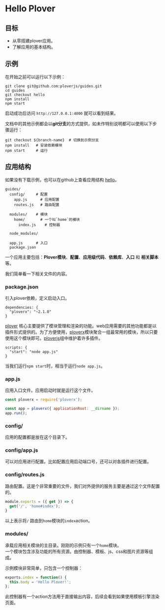 # Hello Plover


## 目标

- 从零搭建plover应用。
- 了解应用的基本结构。


## 示例

在开始之前可以运行以下示例：

```
git clone git@github.com:ploverjs/guides.git
cd guides
git checkout hello
npm install
npm start
```

启动成功后访问 `http://127.0.0.1:4000` 就可以看到结果。  

文档中的其他示例都会以**git分支**的方式提供，如未作特别说明都可以使用以下步骤运行：

```
git checkout ${branch-name}  # 切换到示例分支
npm install   # 安装依赖模块
npm start     # 运行
```

## 应用结构

如果没有下载示例，也可以在github上查看应用结构 [hello](https://github.com/ploverjs/guides/tree/hello)。 


```
guides/
  config/     # 配置
    app.js      # 应用配置
    routes.js   # 路由配置

  modules/    # 模块
    home/       # 一个叫`home`的模块
      index.js    # 控制器

  node_modules/

  app.js      # 入口
  package.json
```

一个应用主要包括：**Plover模块**、**配置**、**应用级代码**、**依赖库**、**入口** 和 **相关脚本** 等。  

我们简单看一下相关文件的内容。


### package.json

引入plover依赖，定义启动入口。

```
dependencies: {
  "ploverx": "~2.1.0"
}
```

[plover](https://github.com/ploverjs/plover) 核心主要提供了模块管理和渲染的功能。web应用需要的其他功能都是以插件形式提供的。为了方便使用，[ploverx](https://github.com/ploverjs/ploverx)模块聚合一组最常用的模块，所以只要使用这个模块即可。[ploverjs](https://github.com/ploverjs)组中维护着许多插件。


```
scripts: {
  "start": "node app.js"
}
```

当我们运行`npm start`时，相当于运行`node app.js`。


### app.js

应用入口文件。应用启动时就是运行这个文件。

```js
const ploverx = require('ploverx');

const app = ploverx({ applicationRoot: __dirname });
app.run();
```


### config/

应用的配置都是放在这个目录下。


### config/app.js

可以对应用进行配置。比如配置应用启动端口号，还可以对各插件进行配置。


### config/routes.js

路由配置。这是个非常重要的文件，我们对外提供的服务主要是通过这个文件配置的。

```js
module.exports = ({ get }) => {
  get('/', 'home#index');
}
```

以上表示将`/` 路由到`home`模块的`index`action。


### modules/

承载应用相关模块的主目录。刚刚的示例只有一个`home`模块。  
一个模块包含涉及功能的所有资源。由控制器、模板、js、css和图片资源等组成。  

示例模块非常简单，只包含一个控制器：

```js
exports.index = function() {
  this.body = 'Hello Plover!';
};
```

此控制器有一个action方法用于直接输出内容，后续会看到如果使用模板引擎渲染页面。



